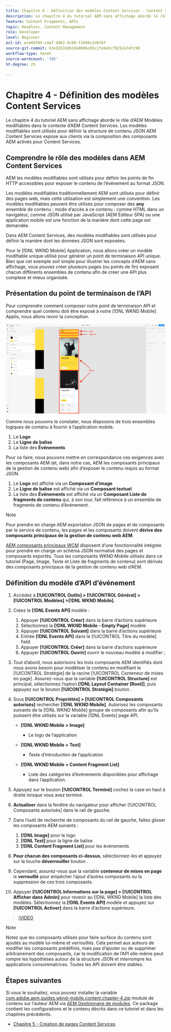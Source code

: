 ```yaml
---
title: Chapitre 4 - Définition des modèles Content Services - Content Services
description: Le chapitre 4 du tutoriel AEM sans affichage aborde le rôle d’AEM Modèles modifiables dans le contexte d’AEM Content Services. Les modèles modifiables sont utilisés pour définir la structure de contenu JSON AEM Content Services exposer en fin de compte.
feature: Content Fragments, APIs
topic: Headless, Content Management
role: Developer
level: Beginner
exl-id: ece0bf0d-c4af-4962-9c00-f2849c2d8f6f
source-git-commit: b3e9251bdb18a008be95c1fa9e5c79252a74fc98
workflow-type: tm+mt
source-wordcount: '785'
ht-degree: 2%

---
```


# Chapitre 4 - Définition des modèles Content Services

Le chapitre 4 du tutoriel AEM sans affichage aborde le rôle d’AEM Modèles modifiables dans le contexte d’AEM Content Services. Les modèles modifiables sont utilisés pour définir la structure de contenu JSON AEM Content Services expose aux clients via la composition des composants AEM activés pour Content Services.

## Comprendre le rôle des modèles dans AEM Content Services

AEM les modèles modifiables sont utilisés pour définir les points de fin HTTP accessibles pour exposer le contenu de l’événement au format JSON.

Les modèles modifiables traditionnellement AEM sont utilisés pour définir des pages web, mais cette utilisation est simplement une convention. Les modèles modifiables peuvent être utilisés pour composer des **any** ensemble de contenu ; mode d’accès à ce contenu : comme HTML dans un navigateur, comme JSON utilisé par JavaScript (AEM Éditeur SPA) ou une application mobile est une fonction de la manière dont cette page est demandée.

Dans AEM Content Services, des modèles modifiables sont utilisés pour définir la manière dont les données JSON sont exposées.

Pour le [!DNL WKND Mobile] Application, nous allons créer un modèle modifiable unique utilisé pour générer un point de terminaison API unique. Bien que cet exemple soit simple pour illustrer les concepts d’AEM sans affichage, vous pouvez créer plusieurs pages (ou points de fin) exposant chacun différents ensembles de contenu afin de créer une API plus complexe et mieux organisée.

## Présentation du point de terminaison de l’API

Pour comprendre comment composer notre point de terminaison API et comprendre quel contenu doit être exposé à notre [!DNL WKND Mobile] Applis, nous allons revoir la conception.

![Décomposition de page de l’API d’événements](./assets/chapter-4/design-to-component-mapping.png)

Comme nous pouvons le constater, nous disposons de trois ensembles logiques de contenu à fournir à l’application mobile.

1. Le **Logo**
2. Le **Ligne de balise**
3. La liste des **Événements**

Pour ce faire, nous pouvons mettre en correspondance ces exigences avec les composants AEM (et, dans notre cas, AEM les composants principaux de la gestion de contenu web) afin d’exposer le contenu requis au format JSON.

1. Le **Logo** est affiché via un **Composant d’image**
2. Le **Ligne de balise** est affiché via un **Composant textuel**
3. La liste des **Événements** est affiché via un **Composant Liste de fragments de contenu** qui, à son tour, fait référence à un ensemble de fragments de contenu d’événement.

>[!NOTE]
>
>Pour prendre en charge AEM exportation JSON de pages et de composants par le service de contenu, les pages et les composants doivent **dérive des composants principaux de la gestion de contenu web AEM**.
>
>[AEM composants principaux WCM](https://github.com/Adobe-Marketing-Cloud/aem-core-wcm-components) disposent d’une fonctionnalité intégrée pour prendre en charge un schéma JSON normalisé des pages et composants exportés. Tous les composants WKND Mobile utilisés dans ce tutoriel (Page, Image, Texte et Liste de fragments de contenu) sont dérivés des composants principaux de la gestion de contenu web d’AEM.

## Définition du modèle d’API d’événement

1. Accédez à **[!UICONTROL Outils] > [!UICONTROL Général] > [!UICONTROL Modèles] >[!DNL WKND Mobile]**.

1. Créez le **[!DNL Events API]** modèle :

   1. Appuyer **[!UICONTROL Créer]** dans la barre d’actions supérieure
   1. Sélectionnez la **[!DNL WKND Mobile - Empty Page]** modèle
   1. Appuyer **[!UICONTROL Suivant]** dans la barre d’actions supérieure
   1. Entrée **[!DNL Events API]** dans le [!UICONTROL Titre du modèle] field
   1. Appuyer **[!UICONTROL Créer]** dans la barre d’actions supérieure
   1. Appuyer **[!UICONTROL Ouvrir]** ouvrir le nouveau modèle à modifier ;

1. Tout d’abord, nous autorisons les trois composants AEM identifiés dont nous avons besoin pour modéliser le contenu en modifiant le [!UICONTROL Stratégie] de la racine [!UICONTROL Conteneur de mises en page]. Assurez-vous que la variable **[!UICONTROL Structure]** est principal, sélectionnez l’option **[!DNL Layout Container \[Root\]]**, puis appuyez sur le bouton **[!UICONTROL Stratégie]** bouton .
1. Sous **[!UICONTROL Propriétés] > [!UICONTROL Composants autorisés]** rechercher **[!DNL WKND Mobile]**. Autorisez les composants suivants de la [!DNL WKND Mobile] groupe de composants afin qu’ils puissent être utilisés sur la variable [!DNL Events] page API.

   * **[!DNL WKND Mobile > Image]**

      * Le logo de l’application
   * **[!DNL WKND Mobile > Text]**

      * Texte d’introduction de l’application
   * **[!DNL WKND Mobile > Content Fragment List]**

      * Liste des catégories d’événements disponibles pour affichage dans l’application.



1. Appuyez sur le bouton **[!UICONTROL Terminé]** cochez la case en haut à droite lorsque vous avez terminé.
1. **Actualiser** dans la fenêtre du navigateur pour afficher [!UICONTROL Composants autorisés] dans le rail de gauche.
1. Dans l’outil de recherche de composants du rail de gauche, faites glisser les composants AEM suivants :
   1. **[!DNL Image]** pour le logo
   2. **[!DNL Text]** pour la ligne de balise
   3. **[!DNL Content Fragment List]** pour les événements
1. **Pour chacun des composants ci-dessus**, sélectionnez-les et appuyez sur la touche **déverrouiller** bouton .
1. Cependant, assurez-vous que la variable **conteneur de mises en page** is **verrouillé** pour empêcher l’ajout d’autres composants ou la suppression de ces trois composants.
1. Appuyer **[!UICONTROL Informations sur la page] > [!UICONTROL Afficher dans Admin]** pour revenir au [!DNL WKND Mobile] la liste des modèles. Sélectionnez la **[!DNL Events API]** modèle et appuyez sur **[!UICONTROL Activer]** dans la barre d’actions supérieure.

>[!VIDEO](https://video.tv.adobe.com/v/28342?quality=12&learn=on)

>[!NOTE]
>
> Notez que les composants utilisés pour faire surface du contenu sont ajoutés au modèle lui-même et verrouillés. Cela permet aux auteurs de modifier les composants prédéfinis, mais pas d’ajouter ou de supprimer arbitrairement des composants, car la modification de l’API elle-même peut rompre les hypothèses autour de la structure JSON et interrompre les applications consommatrices. Toutes les API doivent être stables.

## Étapes suivantes

Si vous le souhaitez, vous pouvez installer la variable [com.adobe.aem.guides.wknd-mobile.content.chapter-4.zip](https://github.com/adobe/aem-guides-wknd-mobile/releases/latest) module de contenu sur l’auteur AEM via [AEM Gestionnaire de modules](http://localhost:4502/crx/packmgr/index.jsp). Ce package contient les configurations et le contenu décrits dans ce tutoriel et dans les chapitres précédents.

* [Chapitre 5 - Création de pages Content Services](./chapter-5.md)

